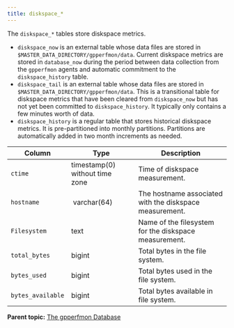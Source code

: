 ```yaml
---
title: diskspace_* 
---
```


The `diskspace_*` tables store diskspace metrics.

-   `diskspace_now` is an external table whose data files are stored in `$MASTER_DATA_DIRECTORY/gpperfmon/data`. Current diskspace metrics are stored in `database_now` during the period between data collection from the `gpperfmon` agents and automatic commitment to the `diskspace_history` table.
-   `diskspace_tail` is an external table whose data files are stored in `$MASTER_DATA_DIRECTORY/gpperfmon/data`. This is a transitional table for diskspace metrics that have been cleared from `diskspace_now` but has not yet been committed to `diskspace_history`. It typically only contains a few minutes worth of data.
-   `diskspace_history` is a regular table that stores historical diskspace metrics. It is pre-partitioned into monthly partitions. Partitions are automatically added in two month increments as needed.

|Column|Type|Description|
|------|----|-----------|
|`ctime`|timestamp\(0\) without time zone |Time of diskspace measurement.|
|`hostname`| varchar\(64\)|The hostname associated with the diskspace measurement.|
|`Filesystem`|text|Name of the filesystem for the diskspace measurement.|
|`total_bytes`|bigint|Total bytes in the file system.|
|`bytes_used`|bigint|Total bytes used in the file system.|
|`bytes_available`|bigint|Total bytes available in file system.|

**Parent topic:** [The gpperfmon Database](../gpperfmon/dbref.html)


